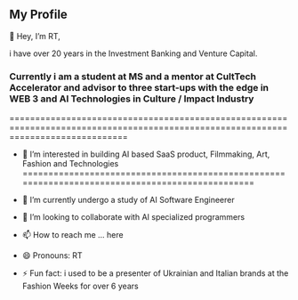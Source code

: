 ## My Profile #

👋 Hey, I’m RT,

i have over 20 years in the Investment Banking and Venture Capital.


### Currently i am a student at MS and a mentor at CultTech Accelerator and advisor to three start-ups with the edge in WEB 3 and AI Technologies in Culture / Impact Industry
===================================================================================================================================

- 👀 I’m interested in building AI based SaaS product, Filmmaking, Art, Fashion and Technologies
================================================================================================

- 🌱 I’m currently undergo a study of AI Software Engineerer
  
- 💞️ I’m looking to collaborate with AI specialized programmers
  
- 📫 How to reach me ... here
  
- 😄 Pronouns: RT
  
- ⚡ Fun fact: i used to be a presenter of Ukrainian and Italian brands at the Fashion Weeks for over 6 years 

<!---
kurtis07-AI/kurtis07-AI is a ✨ special ✨ repository because its `README.md` (this file) appears on your GitHub profile.
You can click the Preview link to take a look at your changes.
--->
